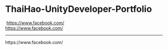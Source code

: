 # ThaiHao-UnityDeveloper-Portfolio
<image> https://www.facebook.com/</image>
<br> https://www.facebook.com/</br>
<hr> https://www.facebook.com/</hr>
